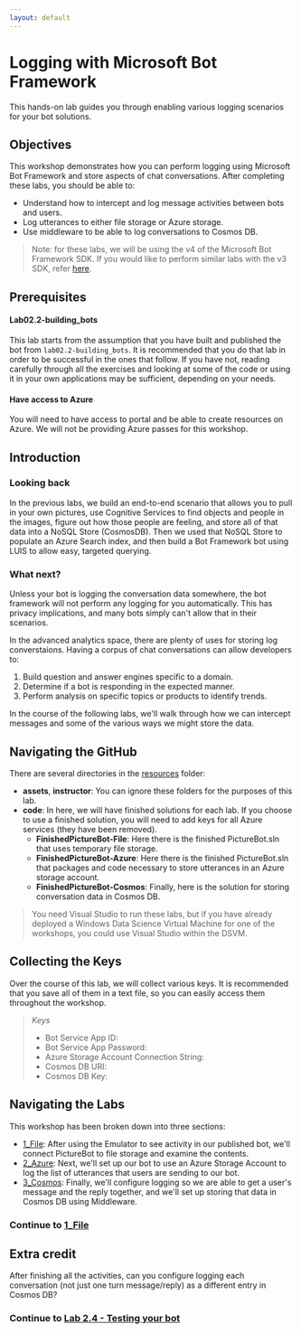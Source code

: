 ```yaml
---
layout: default
---
```


# Logging with Microsoft Bot Framework 

This hands-on lab guides you through enabling various logging scenarios for your bot solutions.  

## Objectives
This workshop demonstrates how you can perform logging using Microsoft Bot Framework and store aspects of chat conversations. After completing these labs, you should be able to:  

- Understand how to intercept and log message activities between bots and users.  
- Log utterances to either file storage or Azure storage.  
- Use middleware to be able to log conversations to Cosmos DB.  

> Note: for these labs, we will be using the v4 of the Microsoft Bot Framework SDK. If you would like to perform similar labs with the v3 SDK, refer [here](https://azure.github.io/learnAnalytics-AdvancedFeaturesforMicrosoftBotFramework/).

## Prerequisites  

#### Lab02.2-building_bots  
This lab starts from the assumption that you have built and published the bot from `lab02.2-building_bots`. It is recommended that you do that lab in order to be successful in the ones that follow. If you have not, reading carefully through all the exercises and looking at some of the code or using it in your own applications may be sufficient, depending on your needs.  

#### Have access to Azure  
You will need to have access to portal and be able to create resources on Azure. We will not be providing Azure passes for this workshop.  

## Introduction

### Looking back  
In the previous labs, we build an end-to-end scenario that allows you to pull in your own pictures, use Cognitive Services to find objects and people in the images, figure out how those people are feeling, and store all of that data into a NoSQL Store (CosmosDB). Then we used that NoSQL Store to populate an Azure Search index, and then build a Bot Framework bot using LUIS to allow easy, targeted querying.

### What next?

Unless your bot is logging the conversation data somewhere, the bot framework will not perform any logging for you automatically. This has privacy implications, and many bots simply can't allow that in their scenarios.  

In the advanced analytics space, there are plenty of uses for storing log converstaions. Having a corpus of chat conversations can allow developers to: 
1. Build question and answer engines specific to a domain.
2. Determine if a bot is responding in the expected manner.
3. Perform analysis on specific topics or products to identify trends.  

In the course of the following labs, we'll walk through how we can intercept messages and some of the various ways we might store the data.  


## Navigating the GitHub ##

There are several directories in the [resources](./resources) folder:

- **assets**, **instructor**: You can ignore these folders for the purposes of this lab.
- **code**: In here, we will have finished solutions for each lab. If you choose to use a finished solution, you will need to add keys for all Azure services (they have been removed).
	- **FinishedPictureBot-File**: Here there is the finished PictureBot.sln that uses temporary file storage.
	- **FinishedPictureBot-Azure**: Here there is the finished PictureBot.sln that packages and code necessary to store utterances in an Azure storage account.
	- **FinishedPictureBot-Cosmos**: Finally, here is the solution for storing conversation data in Cosmos DB.


> You need Visual Studio to run these labs, but if you have already deployed a Windows Data Science Virtual Machine for one of the workshops, you could use Visual Studio within the DSVM.

## Collecting the Keys

Over the course of this lab, we will collect various keys. It is recommended that you save all of them in a text file, so you can easily access them throughout the workshop.

>_Keys_
>- Bot Service App ID:
>- Bot Service App Password:
>- Azure Storage Account Connection String:
>- Cosmos DB URI:
>- Cosmos DB Key:


## Navigating the Labs

This workshop has been broken down into three sections:
- [1_File](./1_File.md): After using the Emulator to see activity in our published bot, we'll connect PictureBot to file storage and examine the contents.  
- [2_Azure](./2_Azure.md): Next, we'll set up our bot to use an Azure Storage Account to log the list of utterances that users are sending to our bot.  
- [3_Cosmos](./3_Cosmos.md): Finally, we'll configure logging so we are able to get a user's message and the reply together, and we'll set up storing that data in Cosmos DB using Middleware.  


### Continue to [1_File](./1_File.md)

## Extra credit

After finishing all the activities, can you configure logging each conversation (not just one turn message/reply) as a different entry in Cosmos DB?  

### Continue to [Lab 2.4 - Testing your bot](../lab02.4-testing_bots/0_README.md)
